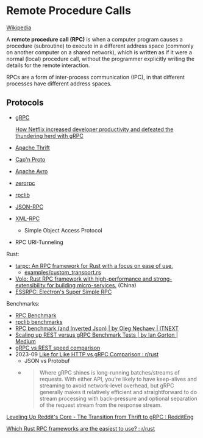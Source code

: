 # Remote Procedure Calls
[Wikipedia](https://en.wikipedia.org/wiki/Remote_procedure_call)

A **remote procedure call (RPC)** is when a computer program causes a procedure (subroutine) to execute in a different address space (commonly on another computer on a shared network), which is written as if it were a normal (local) procedure call, without the programmer explicitly writing the details for the remote interaction.

RPCs are a form of inter-process communication (IPC), in that different processes have different address spaces.

## Protocols
- [gRPC](gRPC.md)

  [How Netflix increased developer productivity and defeated the thundering herd with gRPC](https://www.cncf.io/case-studies/netflix/)
- [Apache Thrift](https://thrift.apache.org/)
- [Cap'n Proto](https://capnproto.org/)
- [Apache Avro](https://avro.apache.org/)
- [zerorpc](https://www.zerorpc.io/)
- [rpclib](http://rpclib.net/)
- [JSON-RPC](JSON-RPC.md)
- [XML-RPC](http://xmlrpc.com/)
  - Simple Object Access Protocol
- RPC URI-Tunneling

Rust:
- [tarpc: An RPC framework for Rust with a focus on ease of use.](https://github.com/google/tarpc)
  - [examples/custom\_transport.rs](https://github.com/google/tarpc/blob/master/tarpc/examples/custom_transport.rs)
- [Volo: Rust RPC framework with high-performance and strong-extensibility for building micro-services.](https://github.com/cloudwego/volo) (China)
- [ESSRPC: Electron's Super Simple RPC](https://github.com/Electron100/essrpc)

Benchmarks:
- [RPC Benchmark](https://github.com/hank-whu/rpc-benchmark)
- [rpclib benchmarks](https://github.com/rpclib/benchmarks)
- [RPC benchmark (and Inverted Json) | by Oleg Nechaev | ITNEXT](https://itnext.io/rpc-benchmark-and-inverted-json-b5ce0bf587be)
- [Scaling up REST versus gRPC Benchmark Tests | by Ian Gorton | Medium](https://medium.com/@i.gorton/scaling-up-rest-versus-grpc-benchmark-tests-551f73ed88d4)
- [gRPC vs REST speed comparison](https://blog.shiftasia.com/grpc-vs-rest-speed-comparation/)
- 2023-09 [Like for Like HTTP vs gRPC Comparison : r/rust](https://www.reddit.com/r/rust/comments/169t5ce/like_for_like_http_vs_grpc_comparison/)
  - JSON vs Protobuf
  - > Where gRPC shines is long-running batches/streams of requests. With either API, you're likely to have keep-alives and streaming to avoid network-level overhead, but gRPC generally makes it relatively efficient and straightforward to do stream processing with back-pressure and optional separation of the request stream from the response stream.

[Leveling Up Reddit's Core - The Transition from Thrift to gRPC : RedditEng](https://www.reddit.com/r/RedditEng/comments/xivl8d/leveling_up_reddits_core_the_transition_from/)

[Which Rust RPC frameworks are the easiest to use? : r/rust](https://www.reddit.com/r/rust/comments/jcjngo/which_rust_rpc_frameworks_are_the_easiest_to_use/)